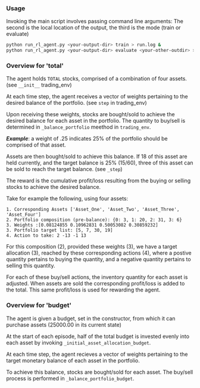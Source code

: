 

### Usage
Invoking the main script involves passing command line arguments:
The second is the local location of the output, the third is the mode (train or evaluate)

```bash
python run_rl_agent.py <your-output-dir> train > run.log &
python run_rl_agent.py <your-output-dir> evaluate <your-other-outdir> > eval.log &
```

### Overview for 'total'

The agent holds ```TOTAL``` stocks, comprised of a combination of four assets. (see ```__init__``` trading_env)

At each time step, the agent receives a vector of weights pertaining to the desired balance of the portfolio. (see ```step``` in trading_env)

Upon receiving these weights, stocks are bought/sold to achieve the desired balance for each asset in the portfolio. The quantity to buy/sell is determined in ```_balance_portfolio``` meethod in ```trading_env```.

___Example___: a weight of .25 indicates 25% of the portfolio should be comprised of that asset.

Assets are then bought/sold to achieve this balance. If 18 of this asset are held currently, and the target balance is 25% (15/60), three of this asset can be sold to reach the target balance. (see ```_step```)

The reward is the cumulative profit/loss resulting from the buying or selling stocks to achieve the desired balance.

Take for example the following, using four assets:
```
1. Corresponding Assets ['Asset_One', 'Asset_Two', 'Asset_Three', 'Asset_Four']
2. Portfolio composition (pre-balance): {0: 3, 1: 20, 2: 31, 3: 6}
3. Weights :[0.08124855 0.10962831 0.50053082 0.30859232]
3. Portfolio target list: [5, 7, 30, 19]
4. Action to take: 2 -13 -1 13
```

For this composition (2), provided these weights (3), we have a target allocation (3), reached by these 
corresponding actions (4), where a postive quantity pertains to buying the quantity, and a negative quantity
pertains to selling this quantity.


For each of these buy/sell actions, the inventory quantity for each asset is adjusted. When assets are sold 
the corresponding profit/loss is added to the total. This same profit/loss is used for rewarding the agent.

### Overview for 'budget'

The agent is given a budget, set in the constructor, from which it can purchase assets (25000.00 in its current state)

At the start of each episode, half of the total budget is invested evenly into each asset by invoking ```_initial_asset_allocation_budget```.

At each time step, the agent recieves a vector of weights pertaining to the target monetary balance of each asset in the portfolio.

To achieve this balance, stocks are bought/sold for each asset. The buy/sell process is performed in ```_balance_portfolio_budget```.